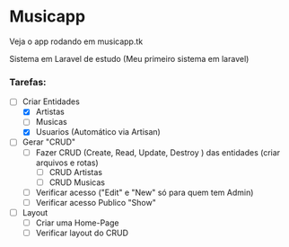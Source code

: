 # Musicapp

Veja o app rodando em musicapp.tk

Sistema em Laravel de estudo (Meu primeiro sistema em laravel)

### Tarefas:
- [ ] Criar Entidades
    - [X] Artistas
    - [ ] Musicas
    - [X] Usuarios (Automático via Artisan)
- [ ] Gerar "CRUD"
    - [ ] Fazer CRUD (Create, Read, Update, Destroy ) das entidades (criar arquivos e rotas)
        - [ ] CRUD Artistas
        - [ ] CRUD Musicas
    - [ ] Verificar acesso ("Edit" e "New" só para quem tem Admin)
    - [ ] Verificar acesso Publico "Show"
- [ ] Layout
    - [ ] Criar uma Home-Page
    - [ ] Verificar layout do CRUD